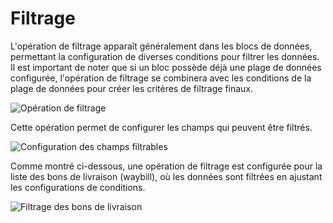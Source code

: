 # **Filtrage**

L'opération de filtrage apparaît généralement dans les blocs de données, permettant la configuration de diverses conditions pour filtrer les données. Il est important de noter que si un bloc possède déjà une plage de données configurée, l'opération de filtrage se combinera avec les conditions de la plage de données pour créer les critères de filtrage finaux.

![Opération de filtrage](https://static-docs.nocobase.com/da548ad1c170bef3d2359ac82764b534.png)

Cette opération permet de configurer les champs qui peuvent être filtrés.

![Configuration des champs filtrables](https://static-docs.nocobase.com/85815dc40157571ba072cc392fbe43d4.png)

Comme montré ci-dessous, une opération de filtrage est configurée pour la liste des bons de livraison (waybill), où les données sont filtrées en ajustant les configurations de conditions.

![Filtrage des bons de livraison](https://static-docs.nocobase.com/02cabf6201fdf4165747c9fcde687a5e.gif)
